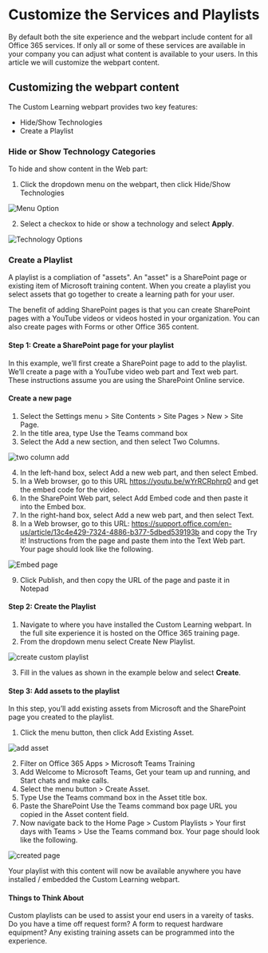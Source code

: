 # Customize the Services and Playlists

By default both the site experience and the webpart include content for all Office 365 services.  If only all or some of these services are available in your company you can adjust what content is available to your users.  In this article we will customize the webpart content.  

## Customizing the webpart content

The Custom Learning webpart provides two key features:
- Hide/Show Technologies
- Create a Playlist

### Hide or Show Technology Categories

To hide and show content in the Web part: 
1.	Click the dropdown menu on the webpart, then click Hide/Show Technologies

![Menu Option](media/clohideshow.png)

2. Select a checkox to hide or show a technology and select **Apply**.

![Technology Options](media/clohideshow1.png)

### Create a Playlist

A playlist is a compliation of "assets". An "asset" is a SharePoint page or existing item of Microsoft training content. When you create a playlist you select assets that go together to create a learning path for your user.  

The benefit of adding SharePoint pages is that you can create SharePoint pages with a YouTube videos or videos hosted in your organization. You can also create pages with Forms or other Office 365 content.  

#### Step 1: Create a SharePoint page for your playlist
In this example, we’ll first create a SharePoint page to add to the playlist. We’ll create a page with a YouTube video web part and Text web part.  These instructions assume you are using the SharePoint Online service. 

#### Create a new page
1.	Select the Settings menu > Site Contents > Site Pages > New > Site Page.
2.	In the title area, type Use the Teams command box
3.	Select the Add a new section, and then select Two Columns.

![two column add](media/clo365addtwocolumn.png)

4.	In the left-hand box, select Add a new web part, and then select Embed. 
5.	In a Web browser, go to this URL https://youtu.be/wYrRCRphrp0 and get the embed code for the video. 
6.	In the SharePoint Web part, select Add Embed code and then paste it into the Embed box. 
7.	In the right-hand box, select Add a new web part, and then select Text. 
8.	In a Web browser, go to this URL: https://support.office.com/en-us/article/13c4e429-7324-4886-b377-5dbed539193b and copy the Try it! Instructions from the page and paste them into the Text Web part. Your page should look like the following. 

![Embed page](media/clo365teamscommandbox.png)

9.	Click Publish, and then copy the URL of the page and paste it in Notepad

#### Step 2: Create the Playlist
1.	Navigate to where you have installed the Custom Learning webpart. In the full site experience it is hosted on the Office 365 training page. 
2.	From the dropdown menu select Create New Playlist. 

![create custom playlist](media/clo365createplaylist.png)

3.	Fill in the values as shown in the example below and select **Create**. 

#### Step 3: Add assets to the playlist
In this step, you’ll add existing assets from Microsoft and the SharePoint page you created to the playlist. 

1.	Click the menu button, then click Add Existing Asset.

![add asset](media/clo365addasset.png)

2.	Filter on Office 365 Apps > Microsoft Teams Training
3.	Add Welcome to Microsoft Teams, Get your team up and running, and Start chats and make calls.
4.	Select the menu button > Create Asset.
5.	Type Use the Teams command box in the Asset title box. 
6.	Paste the SharePoint Use the Teams command box page URL you copied in the Asset content field. 
7.	Now navigate back to the Home Page > Custom Playlists > Your first days with Teams > Use the Teams command box. Your page should look like the following. 

![created page](media/clo365createplaylist2.png)

Your playlist with this content will now be available anywhere you have installed / embedded the Custom Learning webpart. 

#### Things to Think About

Custom playlists can be used to assist your end users in a vareity of tasks.  Do you have a time off request form?  A form to request hardware equipment?  Any existing training assets can be programmed into the experience.  
